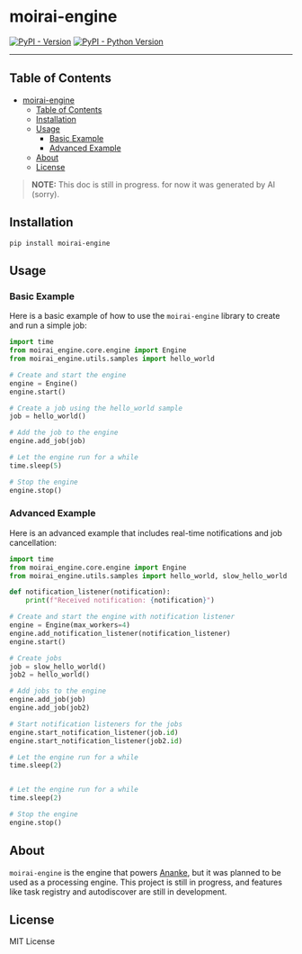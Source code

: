 # moirai-engine

[![PyPI - Version](https://img.shields.io/pypi/v/moirai-engine.svg)](https://pypi.org/project/moirai-engine)
[![PyPI - Python Version](https://img.shields.io/pypi/pyversions/moirai-engine.svg)](https://pypi.org/project/moirai-engine)

-----

## Table of Contents
<!-- TOC -->

- [moirai-engine](#moirai-engine)
  - [Table of Contents](#table-of-contents)
  - [Installation](#installation)
  - [Usage](#usage)
    - [Basic Example](#basic-example)
    - [Advanced Example](#advanced-example)
  - [About](#about)
  - [License](#license)

<!-- /TOC -->


> **NOTE:** This doc is still in progress. for now it was generated by AI (sorry).

## Installation

```console
pip install moirai-engine
```

## Usage

### Basic Example

Here is a basic example of how to use the `moirai-engine` library to create and run a simple job:

```python
import time
from moirai_engine.core.engine import Engine
from moirai_engine.utils.samples import hello_world

# Create and start the engine
engine = Engine()
engine.start()

# Create a job using the hello_world sample
job = hello_world()

# Add the job to the engine
engine.add_job(job)

# Let the engine run for a while
time.sleep(5)

# Stop the engine
engine.stop()
```

### Advanced Example

Here is an advanced example that includes real-time notifications and job cancellation:

```python
import time
from moirai_engine.core.engine import Engine
from moirai_engine.utils.samples import hello_world, slow_hello_world

def notification_listener(notification):
    print(f"Received notification: {notification}")

# Create and start the engine with notification listener
engine = Engine(max_workers=4)
engine.add_notification_listener(notification_listener)
engine.start()

# Create jobs
job = slow_hello_world()
job2 = hello_world()

# Add jobs to the engine
engine.add_job(job)
engine.add_job(job2)

# Start notification listeners for the jobs
engine.start_notification_listener(job.id)
engine.start_notification_listener(job2.id)

# Let the engine run for a while
time.sleep(2)


# Let the engine run for a while
time.sleep(2)

# Stop the engine
engine.stop()
```

## About

`moirai-engine` is the engine that powers [Ananke](https://github.com/fcrozetta/ananke), but it was planned to be used as a processing engine. This project is still in progress, and features like task registry and autodiscover are still in development.

## License

MIT License
